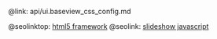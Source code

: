 @link: api/ui.baseview_css_config.md

@seolinktop: [html5 framework](https://webix.com)
@seolink: [slideshow javascript](https://webix.com/widget/carousel/)